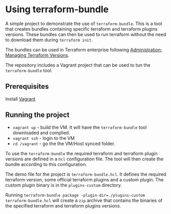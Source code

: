 # Using terraform-bundle

A simple project to demonstrate the use of `terraform-bundle`. This is a tool that creates bundles containing specific terraform and terraform plugins versions. These bundles can then be used to run terraform without the need to download them during `terraform init`.

The bundles can be used in Terraform enterprise following [Administration: Managing Terraform Versions](https://www.terraform.io/docs/enterprise/admin/resources.html#managing-terraform-versions).

The repository includes a Vagrant project that can be used to tun the `terraform-bundle` tool.

## Prerequisites

Install [Vagrant](https://www.vagrantup.com/downloads.html)

## Running the project

* `vagrant up` - build the VM. It will have the `terraform-bundle` tool downloaded and complied.
* `vagrant ssh` - login to the VM
* `cd /vagrant` - go the the VM/Host synced folder.

To use the `terraform-bundle` the required terraform and terraform plugin versions are defined in a `hcl` configuration file. The tool will then create the bundle according to this configuration.

The demo file for the project is `terraform-bundle.hcl`. It defines the required terraform version, some official terraform plugins and a custom plugin. The custom plugin binary is in the `plugins-custom` directory.

Running `terraform-bundle package -plugin-dir=./plugins-custom terraform-bundle.hcl` will create a `zip` archive that contains the binaries of the specified terraform and terraform plugins versions.
